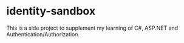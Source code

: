 # identity-sandbox

This is a side project to supplement my learning of C#, ASP.NET and Authentication/Authorization.
